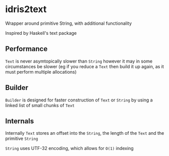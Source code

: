 # idris2text
Wrapper around primitive String, with additional functionality

Inspired by Haskell's text package

## Performance
`Text` is never asymtopically slower than `String` however it may in some circumstances be slower
(eg if you reduce a `Text` then build it up again, as it must perform multiple allocations)

## Builder
`Builder` is designed for faster construction of `Text` or `String` by using a linked list of small chunks of `Text`

## Internals
Internally `Text` stores an offset into the `String`, the length of the `Text` and the primitive `String`

`String` uses UTF-32 encoding, which allows for `O(1)` indexing
